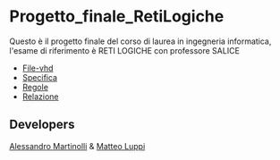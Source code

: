 # Progetto_finale_RetiLogiche
Questo è il progetto finale del corso di laurea in ingegneria informatica, l'esame di riferimento è RETI LOGICHE con professore SALICE 
- [File-vhd](https://github.com/Al3ssandro-create/Progetto_finale_RetiLogiche/blob/main/10722458_10700492.vhd)
- [Specifica](https://github.com/Al3ssandro-create/Progetto_finale_RetiLogiche/blob/main/Documentation/Specifica.pdf)
- [Regole](https://github.com/Al3ssandro-create/Progetto_finale_RetiLogiche/blob/main/Documentation/Regole.pdf)
- [Relazione](https://github.com/Al3ssandro-create/Progetto_finale_RetiLogiche/blob/main/Documentation/Relazione.pdf)
## Developers
[Alessandro Martinolli](https://github.com/Al3ssandro-create) &
[Matteo Luppi](https://github.com/lups2000)
